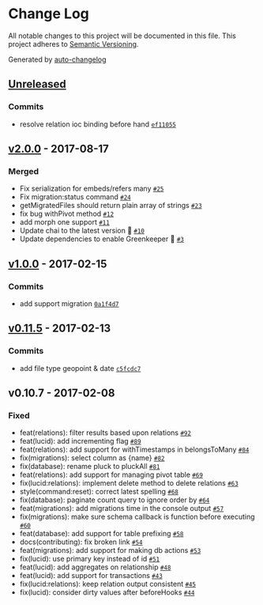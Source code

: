 # Change Log
All notable changes to this project will be documented in this file. This project adheres to [Semantic Versioning](http://semver.org/).

Generated by [auto-changelog](https://github.com/CookPete/auto-changelog)


## [Unreleased](https://github.com/duyluonglc/adonis-lucid-mongodb/compare/v2.0.0...HEAD)

### Commits
* resolve relation ioc binding before hand [`ef11055`](https://github.com/duyluonglc/adonis-lucid-mongodb/commit/ef11055c7fb7171bb668b40d7a5d8007a6931475)


## [v2.0.0](https://github.com/duyluonglc/adonis-lucid-mongodb/compare/v1.0.0...v2.0.0) - 2017-08-17

### Merged
* Fix serialization for embeds/refers many [`#25`](https://github.com/duyluonglc/adonis-lucid-mongodb/pull/25)
* Fix migration:status command [`#24`](https://github.com/duyluonglc/adonis-lucid-mongodb/pull/24)
* getMigratedFiles should return plain array of strings [`#23`](https://github.com/duyluonglc/adonis-lucid-mongodb/pull/23)
* fix bug withPivot method [`#12`](https://github.com/duyluonglc/adonis-lucid-mongodb/pull/12)
* add morph one support [`#11`](https://github.com/duyluonglc/adonis-lucid-mongodb/pull/11)
* Update chai to the latest version 🚀 [`#10`](https://github.com/duyluonglc/adonis-lucid-mongodb/pull/10)
* Update dependencies to enable Greenkeeper 🌴 [`#3`](https://github.com/duyluonglc/adonis-lucid-mongodb/pull/3)


## [v1.0.0](https://github.com/duyluonglc/adonis-lucid-mongodb/compare/v0.11.5...v1.0.0) - 2017-02-15

### Commits
* add support migration [`0a1f4d7`](https://github.com/duyluonglc/adonis-lucid-mongodb/commit/0a1f4d752fdf35dc7104450b2d11889d46838bea)


## [v0.11.5](https://github.com/duyluonglc/adonis-lucid-mongodb/compare/v0.10.7...v0.11.5) - 2017-02-13

### Commits
* add file type geopoint & date [`c5fcdc7`](https://github.com/duyluonglc/adonis-lucid-mongodb/commit/c5fcdc7dea492c12ad4ef4a9faa84f0f81ef21e5)


## v0.10.7 - 2017-02-08

### Fixed
* feat(relations): filter results based upon relations [`#92`](https://github.com/duyluonglc/adonis-lucid-mongodb/issues/92)
* feat(lucid): add incrementing flag [`#89`](https://github.com/duyluonglc/adonis-lucid-mongodb/issues/89)
* feat(relations): add support for withTimestamps in belongsToMany [`#84`](https://github.com/duyluonglc/adonis-lucid-mongodb/issues/84)
* fix(migrations): select column as {name} [`#82`](https://github.com/duyluonglc/adonis-lucid-mongodb/issues/82)
* fix(database): rename pluck to pluckAll [`#81`](https://github.com/duyluonglc/adonis-lucid-mongodb/issues/81)
* feat(relations): add support for managing pivot table [`#69`](https://github.com/duyluonglc/adonis-lucid-mongodb/issues/69)
* fix(lucid:relations): implement delete method to delete relations [`#63`](https://github.com/duyluonglc/adonis-lucid-mongodb/issues/63)
* style(command:reset): correct latest spelling [`#68`](https://github.com/duyluonglc/adonis-lucid-mongodb/issues/68)
* fix(database): paginate count query to ignore order by [`#64`](https://github.com/duyluonglc/adonis-lucid-mongodb/issues/64)
* feat(migrations): add migrations time in the console output [`#57`](https://github.com/duyluonglc/adonis-lucid-mongodb/issues/57)
* fix(migrations): make sure schema callback is function before executing [`#60`](https://github.com/duyluonglc/adonis-lucid-mongodb/issues/60)
* feat(database): add support for table prefixing [`#58`](https://github.com/duyluonglc/adonis-lucid-mongodb/issues/58)
* docs(contributing): fix broken link [`#54`](https://github.com/duyluonglc/adonis-lucid-mongodb/issues/54)
* feat(migrations): add support for making db actions [`#53`](https://github.com/duyluonglc/adonis-lucid-mongodb/issues/53)
* fix(lucid): use primary key instead of id [`#51`](https://github.com/duyluonglc/adonis-lucid-mongodb/issues/51)
* feat(lucid): add aggregates on relationship [`#48`](https://github.com/duyluonglc/adonis-lucid-mongodb/issues/48)
* feat(lucid): add support for transactions [`#43`](https://github.com/duyluonglc/adonis-lucid-mongodb/issues/43)
* fix(lucid:relations): keep relation output consistent [`#45`](https://github.com/duyluonglc/adonis-lucid-mongodb/issues/45)
* fix(lucid): consider dirty values after beforeHooks [`#44`](https://github.com/duyluonglc/adonis-lucid-mongodb/issues/44)
